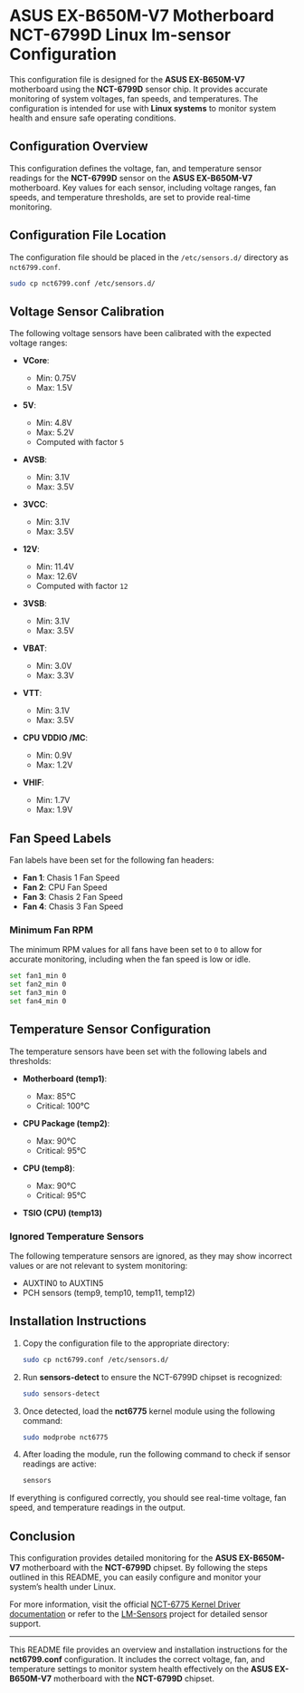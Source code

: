 # ASUS EX-B650M-V7 Motherboard NCT-6799D Linux lm-sensor Configuration

This configuration file is designed for the **ASUS EX-B650M-V7** motherboard using the **NCT-6799D** sensor chip. It provides accurate monitoring of system voltages, fan speeds, and temperatures. The configuration is intended for use with **Linux systems** to monitor system health and ensure safe operating conditions.

## Configuration Overview

This configuration defines the voltage, fan, and temperature sensor readings for the **NCT-6799D** sensor on the **ASUS EX-B650M-V7** motherboard. Key values for each sensor, including voltage ranges, fan speeds, and temperature thresholds, are set to provide real-time monitoring.

## Configuration File Location

The configuration file should be placed in the `/etc/sensors.d/` directory as `nct6799.conf`.

```bash
sudo cp nct6799.conf /etc/sensors.d/
```

## Voltage Sensor Calibration

The following voltage sensors have been calibrated with the expected voltage ranges:

- **VCore**:  
  - Min: 0.75V  
  - Max: 1.5V  

- **5V**:  
  - Min: 4.8V  
  - Max: 5.2V  
  - Computed with factor `5`

- **AVSB**:  
  - Min: 3.1V  
  - Max: 3.5V  

- **3VCC**:  
  - Min: 3.1V  
  - Max: 3.5V  

- **12V**:  
  - Min: 11.4V  
  - Max: 12.6V  
  - Computed with factor `12`

- **3VSB**:  
  - Min: 3.1V  
  - Max: 3.5V  

- **VBAT**:  
  - Min: 3.0V  
  - Max: 3.3V  

- **VTT**:  
  - Min: 3.1V  
  - Max: 3.5V  

- **CPU VDDIO /MC**:  
  - Min: 0.9V  
  - Max: 1.2V  

- **VHIF**:  
  - Min: 1.7V  
  - Max: 1.9V  

## Fan Speed Labels

Fan labels have been set for the following fan headers:

- **Fan 1**: Chasis 1 Fan Speed  
- **Fan 2**: CPU Fan Speed  
- **Fan 3**: Chasis 2 Fan Speed  
- **Fan 4**: Chasis 3 Fan Speed  

### Minimum Fan RPM

The minimum RPM values for all fans have been set to `0` to allow for accurate monitoring, including when the fan speed is low or idle.

```bash
set fan1_min 0
set fan2_min 0
set fan3_min 0
set fan4_min 0
```

## Temperature Sensor Configuration

The temperature sensors have been set with the following labels and thresholds:

- **Motherboard (temp1)**:  
  - Max: 85°C  
  - Critical: 100°C  

- **CPU Package (temp2)**:  
  - Max: 90°C  
  - Critical: 95°C  

- **CPU (temp8)**:  
  - Max: 90°C  
  - Critical: 95°C  

- **TSIO (CPU) (temp13)**  

### Ignored Temperature Sensors

The following temperature sensors are ignored, as they may show incorrect values or are not relevant to system monitoring:

- AUXTIN0 to AUXTIN5
- PCH sensors (temp9, temp10, temp11, temp12)

## Installation Instructions

1. Copy the configuration file to the appropriate directory:

    ```bash
    sudo cp nct6799.conf /etc/sensors.d/
    ```

2. Run **sensors-detect** to ensure the NCT-6799D chipset is recognized:

    ```bash
    sudo sensors-detect
    ```

3. Once detected, load the **nct6775** kernel module using the following command:

    ```bash
    sudo modprobe nct6775
    ```

4. After loading the module, run the following command to check if sensor readings are active:

    ```bash
    sensors
    ```

If everything is configured correctly, you should see real-time voltage, fan speed, and temperature readings in the output.

## Conclusion

This configuration provides detailed monitoring for the **ASUS EX-B650M-V7** motherboard with the **NCT-6799D** chipset. By following the steps outlined in this README, you can easily configure and monitor your system’s health under Linux.

For more information, visit the official [NCT-6775 Kernel Driver documentation](https://docs.kernel.org/hwmon/nct6775.html) or refer to the [LM-Sensors](https://linux.die.net/man/1/sensors) project for detailed sensor support.

---

This README file provides an overview and installation instructions for the **nct6799.conf** configuration. It includes the correct voltage, fan, and temperature settings to monitor system health effectively on the **ASUS EX-B650M-V7** motherboard with the **NCT-6799D** chipset.

